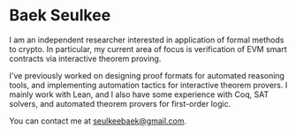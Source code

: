 # Baek Seulkee

I am an independent researcher interested in application of formal methods to 
crypto. In particular, my current area of focus is verification of EVM smart 
contracts via interactive theorem proving.

I've previously worked on designing proof formats for automated reasoning tools,
and implementing automation tactics for interactive theorem provers. I mainly 
work with Lean, and I also have some experience with Coq, SAT solvers, and 
automated theorem provers for first-order logic.

You can contact me at <seulkeebaek@gmail.com>.
